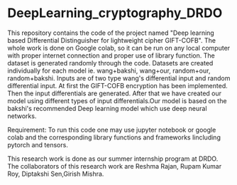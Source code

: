 # DeepLearning_cryptography_DRDO
This repository contains the code of the project named "Deep learning based Differential Distinguisher for lightweight cipher GIFT-COFB". The whole work is done on Google colab, so it can be run on any local computer with proper internet connection and proper use of library function. The dataset is generated randomly through the code. Datasets are created individually for each model ie. wang+bakshi, wang+our, random+our, random+bakshi. Inputs are of two type wang's differential input and random differential input. At first the GIFT-COFB encryption has been implemented. Then the input differentials are generated. After that we have created our model using different types of input differentials.Our model is based on the bakshi's recommended Deep learning model which use deep neural networks.

Requirement: To run this code one may use jupyter notebook or google colab and the corresponding library functions and frameworks lincluding pytorch and tensors.

This research work is done as our summer internship program at DRDO. The collaborators of this research work are Reshma Rajan, Rupam Kumar Roy, Diptakshi Sen,Girish Mishra.
